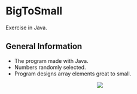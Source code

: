 # BigToSmall
Exercise in Java.

## General Information
- The program made with Java.
- Numbers randomly selected.
- Program designs array elements great to small.

<p align = "center"><img src="https://github.com/user-attachments/assets/395863de-3f8b-419d-a0f7-64daecbfb4d8"></p>
